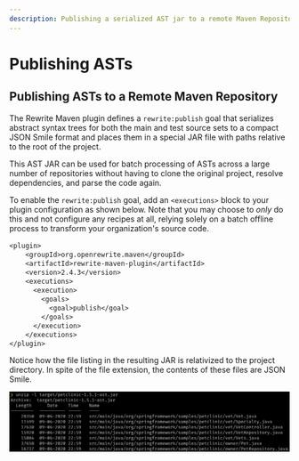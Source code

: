 ```yaml
---
description: Publishing a serialized AST jar to a remote Maven Repository
---
```


# Publishing ASTs

## Publishing ASTs to a Remote Maven Repository

The Rewrite Maven plugin defines a `rewrite:publish` goal that serializes abstract syntax trees for both the main and test source sets to a compact JSON Smile format and places them in a special JAR file with paths relative to the root of the project.

This AST JAR can be used for batch processing of ASTs across a large number of repositories without having to clone the original project, resolve dependencies, and parse the code again.

To enable the `rewrite:publish` goal, add an `<executions>` block to your plugin configuration as shown below. Note that you may choose to _only_ do this and not configure any recipes at all, relying solely on a batch offline process to transform your organization's source code.

```markup
<plugin>
    <groupId>org.openrewrite.maven</groupId>
    <artifactId>rewrite-maven-plugin</artifactId>
    <version>2.4.3</version>
    <executions>
      <execution>
        <goals>
          <goal>publish</goal>
        </goals>
      </execution>
    </executions>
</plugin>
```

Notice how the file listing in the resulting JAR is relativized to the project directory. In spite of the file extension, the contents of these files are JSON Smile.

![](../../.gitbook/assets/image%20%2812%29.png)

